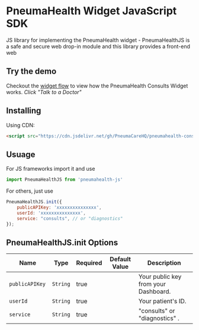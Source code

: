 # PneumaHealth Widget JavaScript SDK

JS library for implementing the PneumaHealth widget - PneumaHealthJS is a safe and secure web drop-in module and this library provides a front-end web

## Try the demo
Checkout the [widget flow](https://jsbin.com/linacimije/edit?html,output) to view how the PneumaHealth Consults Widget works. *Click "Talk to a Doctor"*

## Installing

Using CDN:

```html
<script src="https://cdn.jsdelivr.net/gh/PneumaCareHQ/pneumahealth-consults-js@1.0.2/dist/bundle.js"/>
```

## Usuage
For JS frameworks import it and use
```js
import PneumaHealthJS from 'pneumahealth-js'
```
For others, just use
```js
PneumaHealthJS.init({
    publicAPIKey: 'xxxxxxxxxxxxxxx',
    userId: 'xxxxxxxxxxxxxxx',
    service: "consults", // or "diagnostics" 
});
```


## PneumaHealthJS.init Options

|Name                   | Type           | Required            | Default Value       | Description         |
|-----------------------|----------------|---------------------|---------------------|---------------------|
|  `publicAPIKey `               | `String`       | true                |                     | Your public key from your Dashboard.
|  `userId `             | `String`       | true                |                     | Your patient's ID.
|  `service `             | `String`       | true                |                     | "consults" or "diagnostics" .